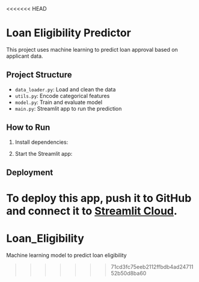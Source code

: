 <<<<<<< HEAD
# Loan Eligibility Predictor

This project uses machine learning to predict loan approval based on applicant data.

## Project Structure

- `data_loader.py`: Load and clean the data
- `utils.py`: Encode categorical features
- `model.py`: Train and evaluate model
- `main.py`: Streamlit app to run the prediction

## How to Run

1. Install dependencies:



2. Start the Streamlit app:



## Deployment

To deploy this app, push it to GitHub and connect it to [Streamlit Cloud](https://streamlit.io/cloud).
=======
# Loan_Eligibility
Machine learning model to predict loan eligibility
>>>>>>> 71cd3fc75eeb2112ffbdb4ad2471152b50d8ba60
